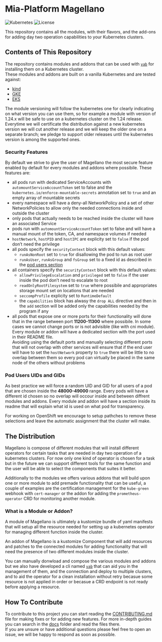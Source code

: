 # Mia-Platform Magellano

![Kubernetes]
![License]

This repository contains all the modules, with their flavors, and the add-ons for adding day two operation
capabilities to your Kubernetes clusters.

## Contents of This Repository

The repository contains modules and addons that can be used with [`vab`] for installing them on a Kubernetes cluster.  
These modules and addons are built on a vanilla Kubernetes and are tested against:

- [kind]
- [GKE]
- [EKS]

The module versioning will follow the kubernetes one for clearly indicating on what version you can use them,
so for example a module with version of 1.24.x will be safe to use on a kubernetes cluster on the 1.24 release.  
Everytime we will certificate the distribution against a new kubernetes version we will cut another release and we will
keep the older one on a separate branch; we pledge to support older releases until the kubernetes version is among the
supported ones.

### Security Features

By default we strive to give the user of Magellano the most secure feature enabled by default for every modules
and addons where possibile. These features are:

- all pods run with dedicated ServiceAccounts with `automountServiceAccountToken` set to false and the
	`kubernetes.io/enforce-mountable-secrets` annotation set to `true` and an empty array of mountable secrets
- every namespace will have a deny-all NetworkPolicy and a set of other NetworkPolicies to allow only the needed
	connections inside and outside the cluster
- only pods that actually needs to be reached inside the cluster will have an associated Service
- pods run with `automountServiceAccountToken` set to false and will have a manual mount of the token,
	CA, and namespace volumes if needed
- `hostNetwork`, `hostPID` and `hostIPC` are explicity set to `false` if the pod don’t need the privilege
- all pods specify the `securityContext` block with this default values:
  - `runAsNonRoot` set to `true` for disallowing the pod to run as root user
  - `runAsUser`, `runAsGroup` and `fsGroup` set to a fixed id as described in the [pod users section](#pod-users-uids-and-gids)
- all containers specify the `securityContext` block with this default values:
  - `allowPrivilegeEscalation` and `privileged` set to `false` if the user inside the pod don’t need to escalate to root
  - `readOnlyRootFilesystem` set to `true` where possibile and appropriates storage mount set on locations that are
		needed
  - `seccompProfile` explicity set to `RuntimeDefault`
  - the `capabilities` block has alwasy the `drop ALL` directive and then in the `add` section will be added only the
		capabilities needed by the program if any
- all pods that expose one or more ports for their functionality will done that in the range between port **11200-11300**
	where possibile. In some cases we cannot change ports or is not advisible (like with cni module). Every module or
	addon will have a dedicated section with the port used in their README file.  
	Avoiding using the default ports and manually selecting different ports that will not overlap with other services will
	ensure that if the end user will have to set the `hostNetwork` property to `true` there will be little to no overlap
	between them so every pod can virtually be placed in the same node of the others without problems

### Pod Users UIDs and GIDs

As best practice we will force a random UID and GID for all users of a pod that are chosen inside the **48000-49000**
range. Every pods will have a different id chosen so no overlap will occour inside and between diffrent modules and
addons. Every module and addon will have a section inside its readme that will explain what id is used on what pod for
transparency.

For working on OpenShift we encourage to setup pathches to remove these selections and leave the automatic assignment
that the cluster will make.

## The Distribution

Magellano is compose of different modules that will install different operators for certain
tasks that are needed in day two operation of a kubernetes clusters. For now only one kind of operator is chosen for
a task but in the future we can support different tools for the same function and the user will be able to select the
components that suites it better.

Additionally to the modules we offers various addons that will build upon one or more module to add premade
functionality that can be useful, a couple of examples are the certification management for the `kube-green`
webhook with `cert-manager` or the addon for adding the `prometheus-operator` CRD for monitoring another module.

### What is a Module or Addon?

A module of Magellano is ultimately a kustomize bundle of yaml manifests that will setup all the resource
needed for setting up a kubernetes operator for managing different function inside the cluster.

An addon of Magellano is a kustomize Component that will add resources and patches to the connected modules
for adding functionality that will need the presence of two different modules inside the cluster.

You can manually donwload and compose the various modules and addons but we also have developed a cli named [`vab`]
that can aid you in the management of them, and the connection and deploy to multiple clusters, and to aid the
operator for a clean installation without retry becasue some resource is not applied in order or becasue a CRD endpoint
is not ready before applying a resource.

## How To Contribute

To contribute to this project you can start reading the [CONTRIBUTING.md](./CONTRIBUTING.md) file for making fixes or
for adding new features. For more in-depth guides you can search in the [docs](./docs) folder and
read the files there.  
If you are unsure or have additional questions please feel free to open an issue, we will be happy to respond as soon
as possible.

[License]: https://img.shields.io/github/license/mia-platform/distribution?color=informational&style=for-the-badge
	"Magellano License"
[Kubernetes]: https://img.shields.io/badge/kubernetes-1.24-success?style=for-the-badge&logo=kubernetes "Supported
	Kubernetes version"
[`vab`]: https://github.com/mia-platform/vab "cli for handling installation and upgrade of Mia-Platform
	unofficial distribution"
[kind]: https://kind.sigs.k8s.io "Kubernetes IN Docker site"
[GKE]: https://cloud.google.com/kubernetes-engine/docs/ "Google Kubernetes Engine documentation site"
[EKS]: https://docs.aws.amazon.com/eks/index.html "Amazon Elastic Kubernetes Service documentation site"
